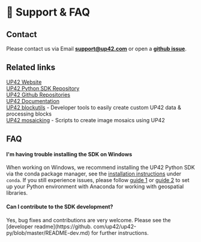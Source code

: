 # :email: Support & FAQ

## **Contact**

Please contact us via Email **[support@up42.com](mailto:support@up42.com)** or open a **[github issue](https://github.com/up42/up42-py/issues)**.

## **Related links**

[UP42 Website](https://up42.com)   
[UP42 Python SDK Repository](https://github.com/up42/up42-py)    
[UP42 Github Repositories](https://github.com/up42)  
[UP42 Documentation](https://docs.up42.com)  
[UP42 blockutils](https://blockutils.up42.com/) - Developer tools to easily create custom UP42 data & processing blocks   
[UP42 mosaicking](https://github.com/up42/mosaicking) - Scripts to create image mosaics using UP42   

## **FAQ**

#### **I'm having trouble installing the SDK on Windows**

When working on Windows, we recommend installing the UP42 Python SDK via the conda package manager, see
the [installation instructions](https://sdk.up42.com/installation/) under `conda`. If you still experience issues,
please follow [guide 1](http://www.acgeospatial.co.uk/python-geospatial-workflows-prt1-anaconda/) or
[guide 2](https://chrieke.medium.com/howto-install-python-for-geospatial-applications-1dbc82433c05)
to set up your Python environment with Anaconda for working with geospatial libraries.

#### **Can I contribute to the SDK development?**

Yes, bug fixes and contributions are very welcome. Please see the [developer readme](https://github.
com/up42/up42-py/blob/master/README-dev.md) for further instructions.







 